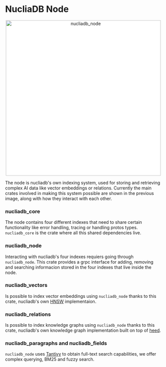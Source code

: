 # NucliaDB Node

<p align="center">
  <img src="../docs/assets/images/node_scheme.png" alt="nucliadb_node"  width="500px" style="background-color: #fff">
</p>

The node is nucliadb's own indexing system, used for storing and retrieving complex AI data like vector embeddings or relations.
Currently the main crates involved in making this system possible are shown in the previous image, along with how they interact with each other.

### nucliadb_core

The node contains four different indexes that need to share certain functionality like error handling, tracing or handling protos types. `nucliadb_core` is the 
crate where all this shared dependencies live.

### nucliadb_node

Interacting with nucliadb's four indexes requiers going through `nucliadb_node`. This crate provides a grpc interface for adding, removing and searching informacion stored in 
the four indexes that live inside the node.

### nucliadb_vectors

Is possible to index vector embeddings using `nucliadb_node` thanks to this crate, nucliadb's own [HNSW](https://arxiv.org/abs/1603.09320) implementaion.

### nucliadb_relations

Is possible to index knowledge graphs using `nucliadb_node` thanks to this crate, nucliadb's own knowledge graph implementation built on top of [heed](https://github.com/meilisearch/heed).


### nucliadb_paragraphs and nucliadb_fields

`nucliadb_node` uses [Tantivy](https://github.com/quickwit-oss/tantivy) to obtain full-text search capabilities, we offer complex querying, BM25 and fuzzy search.
